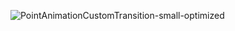 ![PointAnimationCustomTransition-small-optimized](/uploads/99c7b1d808b833a4c033943175875f64/PointAnimationCustomTransition-small-optimized.gif)